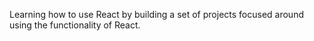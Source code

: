 Learning how to use React by building a set of projects focused around using the functionality of React.
